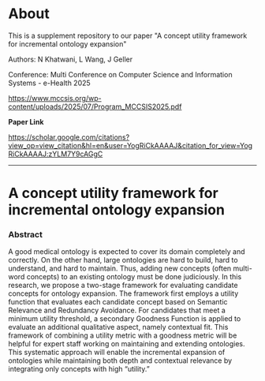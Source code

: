 # About 
This is a supplement repository to our paper "A concept utility framework for incremental ontology expansion"

Authors: N Khatwani, L Wang, J Geller

Conference: Multi Conference on Computer Science and Information Systems - e-Health 2025

https://www.mccsis.org/wp-content/uploads/2025/07/Program_MCCSIS2025.pdf

**Paper Link**

https://scholar.google.com/citations?view_op=view_citation&hl=en&user=YogRiCkAAAAJ&citation_for_view=YogRiCkAAAAJ:zYLM7Y9cAGgC


--------------------------------------
# A concept utility framework for incremental ontology expansion

### Abstract
A good medical ontology is expected to cover its domain completely and correctly. On the other hand, large ontologies are hard to build, hard to understand, and hard to maintain. Thus, adding new concepts (often multi-word concepts) to an existing ontology must be done judiciously. In this research, we propose a two-stage framework for evaluating candidate concepts for ontology expansion. The framework first employs a utility function that evaluates each candidate concept based on Semantic Relevance and Redundancy Avoidance. For candidates that meet a minimum utility threshold, a secondary Goodness Function is applied to evaluate an additional qualitative aspect, namely contextual fit. This framework of combining a utility metric with a goodness metric will be helpful for expert staff working on maintaining and extending ontologies. This systematic approach will enable the incremental expansion of ontologies while maintaining both depth and contextual relevance by integrating only concepts with high “utility.”
